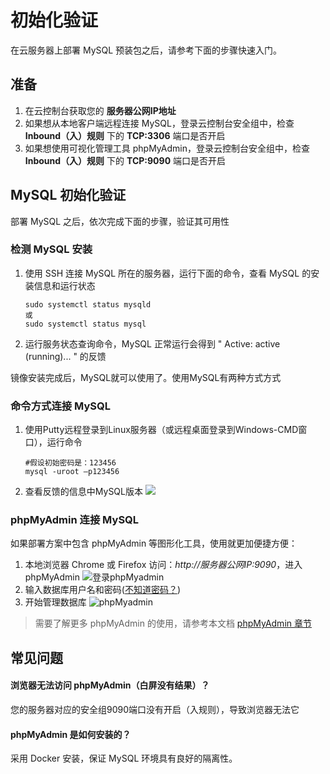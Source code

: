 # 初始化验证

在云服务器上部署 MySQL 预装包之后，请参考下面的步骤快速入门。

## 准备

1. 在云控制台获取您的 **服务器公网IP地址** 
2. 如果想从本地客户端远程连接 MySQL，登录云控制台安全组中，检查 **Inbound（入）规则** 下的 **TCP:3306** 端口是否开启
3. 如果想使用可视化管理工具 phpMyAdmin，登录云控制台安全组中，检查 **Inbound（入）规则** 下的 **TCP:9090** 端口是否开启

## MySQL 初始化验证

部署 MySQL 之后，依次完成下面的步骤，验证其可用性

### 检测 MySQL 安装

1. 使用 SSH 连接 MySQL 所在的服务器，运行下面的命令，查看 MySQL 的安装信息和运行状态
   ```
   sudo systemctl status mysqld
   或
   sudo systemctl status mysql
   ```
2. 运行服务状态查询命令，MySQL 正常运行会得到 " Active: active (running)... " 的反馈

镜像安装完成后，MySQL就可以使用了。使用MySQL有两种方式方式

### 命令方式连接 MySQL

1. 使用Putty远程登录到Linux服务器（或远程桌面登录到Windows-CMD窗口），运行命令
   ~~~
   #假设初始密码是：123456
   mysql -uroot –p123456
   ~~~

2. 查看反馈的信息中MySQL版本
   ![](http://libs.websoft9.com/Websoft9/DocsPicture/en/mysql/mysql01.png)

### phpMyAdmin 连接 MySQL

如果部署方案中包含 phpMyAdmin 等图形化工具，使用就更加便捷方便：

1. 本地浏览器 Chrome 或 Firefox 访问：*http://服务器公网IP:9090*，进入phpMyAdmin
  ![登录phpMyadmin](https://libs.websoft9.com/Websoft9/DocsPicture/zh/mysql/phpmyadmin-logincn-websoft9.png)
2. 输入数据库用户名和密码([不知道密码？](/zh/stack-accounts.md#mysql))
3. 开始管理数据库
  ![phpMyadmin](https://libs.websoft9.com/Websoft9/DocsPicture/zh/mysql/phpmyadmin-adddb-websoft9.png)

> 需要了解更多 phpMyAdmin 的使用，请参考本文档 [phpMyAdmin 章节](/zh/solution-phpmyadmin.md)

## 常见问题

#### 浏览器无法访问 phpMyAdmin（白屏没有结果）？

您的服务器对应的安全组9090端口没有开启（入规则），导致浏览器无法它

#### phpMyAdmin 是如何安装的？

采用 Docker 安装，保证 MySQL 环境具有良好的隔离性。
